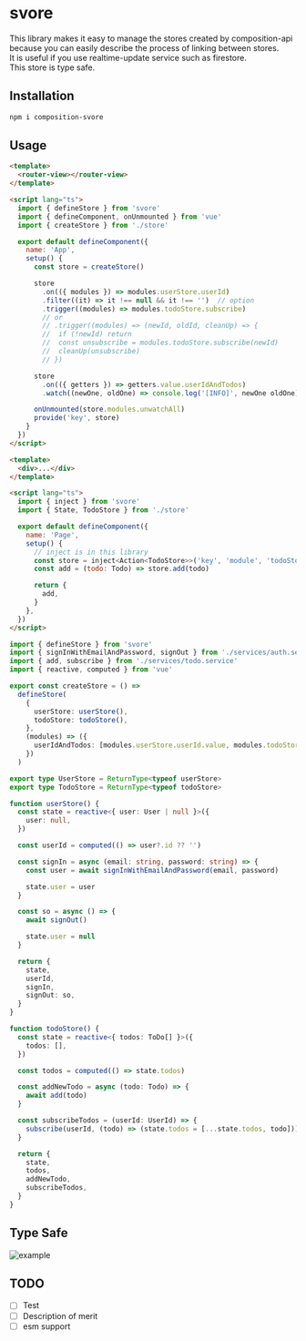 # svore

This library makes it easy to manage the stores created by composition-api because you can easily describe the process of linking between stores.  
It is useful if you use realtime-update service such as firestore.  
This store is type safe.

## Installation

```sh
npm i composition-svore
```

## Usage

```html
<template>
  <router-view></router-view>
</template>

<script lang="ts">
  import { defineStore } from 'svore'
  import { defineComponent, onUnmounted } from 'vue'
  import { createStore } from './store'

  export default defineComponent({
    name: 'App',
    setup() {
      const store = createStore()

      store
        .on(({ modules }) => modules.userStore.userId)
        .filter((it) => it !== null && it !== '')  // option
        .trigger((modules) => modules.todoStore.subscribe)
        // or
        // .trigger((modules) => (newId, oldId, cleanUp) => {
        //  if (!newId) return
        //  const unsubscribe = modules.todoStore.subscribe(newId)
        //  cleanUp(unsubscribe)
        // })

      store
        .on(({ getters }) => getters.value.userIdAndTodos)
        .watch((newOne, oldOne) => console.log('[INFO]', newOne oldOne))

      onUnmounted(store.modules.unwatchAll)
      provide('key', store)
    }
  })
</script>
```

```html
<template>
  <div>...</div>
</template>

<script lang="ts">
  import { inject } from 'svore'
  import { State, TodoStore } from './store'

  export default defineComponent({
    name: 'Page',
    setup() {
      // inject is in this library
      const store = inject<Action<TodoStore>>('key', 'module', 'todoStore')
      const add = (todo: Todo) => store.add(todo)

      return {
        add,
      }
    },
  })
</script>
```

```ts
import { defineStore } from 'svore'
import { signInWithEmailAndPassword, signOut } from './services/auth.service'
import { add, subscribe } from './services/todo.service'
import { reactive, computed } from 'vue'

export const createStore = () =>
  defineStore(
    {
      userStore: userStore(),
      todoStore: todoStore(),
    },
    (modules) => ({
      userIdAndTodos: [modules.userStore.userId.value, modules.todoStore.todos.value],
    })
  )

export type UserStore = ReturnType<typeof userStore>
export type TodoStore = ReturnType<typeof todoStore>

function userStore() {
  const state = reactive<{ user: User | null }>({
    user: null,
  })

  const userId = computed(() => user?.id ?? '')

  const signIn = async (email: string, password: string) => {
    const user = await signInWithEmailAndPassword(email, password)

    state.user = user
  }

  const so = async () => {
    await signOut()

    state.user = null
  }

  return {
    state,
    userId,
    signIn,
    signOut: so,
  }
}

function todoStore() {
  const state = reactive<{ todos: ToDo[] }>({
    todos: [],
  })

  const todos = computed(() => state.todos)

  const addNewTodo = async (todo: Todo) => {
    await add(todo)
  }

  const subscribeTodos = (userId: UserId) => {
    subscribe(userId, (todo) => (state.todos = [...state.todos, todo]))
  }

  return {
    state,
    todos,
    addNewTodo,
    subscribeTodos,
  }
}
```

## Type Safe

![example](https://user-images.githubusercontent.com/55611095/123497694-e792cd80-d669-11eb-88d5-90bcb10e4034.gif)

## TODO

- [ ] Test
- [ ] Description of merit
- [ ] esm support
